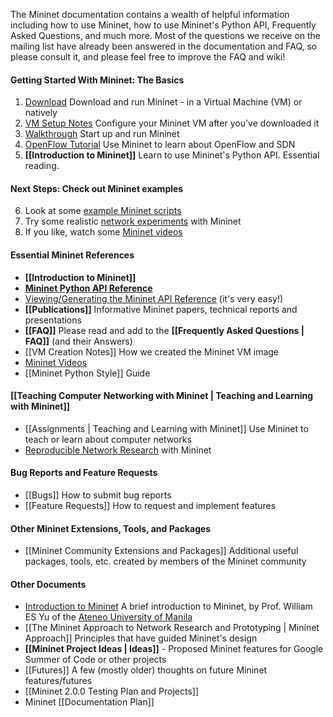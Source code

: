 The Mininet documentation contains a wealth of helpful information including how to use Mininet, how to use Mininet's Python API, Frequently Asked Questions, and much more. Most of the questions we receive on the mailing list have already been answered in the documentation and FAQ, so please consult it, and please feel free to improve the FAQ and wiki!

#### Getting Started With Mininet: The Basics
1. [Download](http://mininet.github.com/download) Download and run Mininet - in a Virtual Machine (VM) or natively
2. [VM Setup Notes](http://mininet.github.com/vm-setup-notes) Configure your Mininet VM after you've downloaded it
3. [Walkthrough](http://mininet.github.com/walkthrough) Start up and run Mininet
4. [OpenFlow Tutorial](https://github.com/mininet/openflow-tutorial/wiki) Use Mininet to learn about OpenFlow and SDN
5. **[[Introduction to Mininet]]** Learn to use Mininet's Python API. Essential reading.

#### Next Steps: Check out Mininet examples
6. Look at some [example Mininet scripts](https://github.com/mininet/mininet/tree/master/examples)
7. Try some realistic [network experiments](http://reproducingnetworkresearch.wordpress.com) with Mininet
8. If you like, watch some [Mininet videos](Videos)

#### Essential Mininet References
* **[[Introduction to Mininet]]**
* **[Mininet Python API Reference](http://mininet.github.com/api/hierarchy.html)**
* [Viewing/Generating the Mininet API Reference](Mininet-API-Documentation) (it's very easy!)
* **[[Publications]]** Informative Mininet papers, technical reports and presentations
* **[[FAQ]]** Please read and add to the **[[Frequently Asked Questions | FAQ]]** (and their Answers)
* [[VM Creation Notes]] How we created the Mininet VM image
* [Mininet Videos](Videos)
* [[Mininet Python Style]] Guide

#### [[Teaching Computer Networking with Mininet | Teaching and Learning with Mininet]]
* [[Assignments | Teaching and Learning with Mininet]] Use Mininet to teach or learn about computer networks
* [Reproducible Network Research](http://reproducingnetworkresearch.wordpress.com) with Mininet

#### Bug Reports and Feature Requests
* [[Bugs]] How to submit bug reports
* [[Feature Requests]] How to request and implement features

#### Other Mininet Extensions, Tools, and Packages
* [[Mininet Community Extensions and Packages]] Additional useful packages, tools, etc. created by members of the Mininet community

#### Other Documents

* [Introduction to Mininet](http://cng.ateneo.edu/cng/wyu/classes/cs154/cs154-mn-intro.pdf) A brief introduction to Mininet, by Prof. William ES Yu of the [Ateneo University of Manila](http://ateneo.edu)
* [[The Mininet Approach to Network Research and Prototyping | Mininet Approach]] Principles that have guided Mininet's design
* **[[Mininet Project Ideas | Ideas]]** - Proposed Mininet features for Google Summer of Code or other projects
* [[Futures]] A few (mostly older) thoughts on future Mininet features/futures
* [[Mininet 2.0.0 Testing Plan and Projects]]
* Mininet [[Documentation Plan]]

<!-- comment this out since it's obsolete
* [Release Plan](Release-Plan) Planning and task lists for Mininet releases
-->